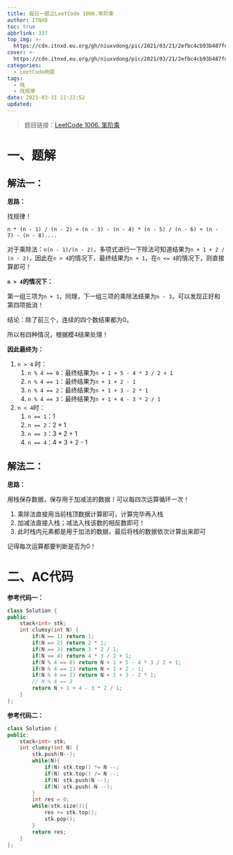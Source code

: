 ```yaml
---
title: 每日一题之LeetCode 1006.笨阶乘
author: ITNXD
toc: true
abbrlink: 337
top_img: >-
  https://cdn.itnxd.eu.org/gh/niuxvdong/pic/2021/03/21/2efbc4cb93b487fd05b4faaa113a1b7d.png
cover: >-
  https://cdn.itnxd.eu.org/gh/niuxvdong/pic/2021/03/21/2efbc4cb93b487fd05b4faaa113a1b7d.png
categories:
  - LeetCode刷题
tags:
  - 栈
  - 找规律
date: 2021-03-31 11:22:52
updated:
---
```








> 题目链接：[LeetCode 1006. 笨阶乘 ](https://leetcode-cn.com/problems/clumsy-factorial/)







# 一、题解





## 解法一：



**思路：** 



找规律！



`n * (n - 1) / (n - 2) + (n - 3) - (n - 4) * (n - 5) / (n - 6) + (n - 7) - (n - 8).... `



对于乘除法：`n(n - 1)/(n - 2)`，多项式进行一下除法可知道结果为`n + 1 + 2 / (n - 2)`，因此在`n > 4`的情况下，最终结果为`n + 1`，在`n <= 4`的情况下，则直接算即可！



**`n > 4`的情况下：**



第一组三项为`n + 1`，同理，下一组三项的乘除法结果为`n - 3`，可以发现正好和第四项抵消！



结论：除了前三个，连续的四个数结果都为0。



所以有四种情况，根据模4结果处理！





**因此最终为：**



1. `n > 4` 时：
   1. `n % 4 == 0`：最终结果为`n + 1 + 5 - 4 * 3 / 2 + 1`
   2. `n % 4 == 1`：最终结果为`n + 1 + 2 - 1`
   3. `n % 4 == 2`：最终结果为`n + 1 + 3 - 2 * 1`
   4. `n % 4 == 3`：最终结果为`n + 1 + 4 - 3 * 2 / 1`
2. `n < 4`时：
   1. `n == 1`：1
   2. `n == 2`：2 * 1
   3. `n == 3`：3 * 2 + 1
   4. `n == 4`：4 * 3 + 2 - 1









## 解法二：





**思路：**



用栈保存数据，保存用于加减法的数据！可以每四次运算循环一次！

1. 乘除法直接用当前栈顶数据计算即可，计算完毕再入栈
2. 加减法直接入栈；减法入栈该数的相反数即可！
3. 此时栈内元素都是用于加法的数据，最后将栈的数据依次计算出来即可



记得每次运算都要判断是否为0！











# 二、AC代码









**参考代码一：**



```c++
class Solution {
public:
    stack<int> stk;
    int clumsy(int N) {
        if(N == 1) return 1;
        if(N == 2) return 2 * 1;
        if(N == 3) return 3 * 2 / 1;
        if(N == 4) return 4 * 3 / 2 + 1;
        if(N % 4 == 0) return N + 1 + 5 - 4 * 3 / 2 + 1;
        if(N % 4 == 1) return N + 1 + 2 - 1;
        if(N % 4 == 2) return N + 1 + 3 - 2 * 1;
        // N % 4 == 3
        return N + 1 + 4 - 3 * 2 / 1;
    }
};
```





**参考代码二：**



```c++
class Solution {
public:
    stack<int> stk;
    int clumsy(int N) {
        stk.push(N--);
        while(N){
            if(N) stk.top() *= N --;
            if(N) stk.top() /= N --;
            if(N) stk.push(N --);
            if(N) stk.push(-N --);
        }
        int res = 0;
        while(stk.size()){
            res += stk.top();
            stk.pop();
        }
        return res;
    }
};
```





